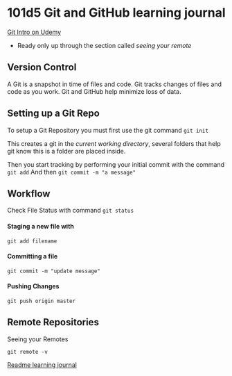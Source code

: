 # 101d5 Git and GitHub learning journal

[Git Intro on Udemy](https://blog.udemy.com/git-tutorial-a-comprehensive-guide/)
* Ready only up through the section called *seeing your remote*

## Version Control

A Git is a snapshot in time of files and code.  Git tracks changes of files and code as you work.  Git and GitHub help minimize loss of data.

## Setting up a Git Repo

To setup a Git Repository you must first use the git command
    ```git init```

This creates a git in the *current working directory*, several folders that help git know this is a folder are placed inside.

Then you start tracking by performing your initial commit with the command
    ```git add```
And then
    ```git commit -m "a message"```

## Workflow

Check File Status with command
    ```git status```

#### Staging a new file with 
`git add filename`

#### Committing a file
`git commit -m "update message"`

#### Pushing Changes
`git push origin master`

## Remote Repositories

Seeing your Remotes

`git remote -v`

[Readme learning journal](README.md)


